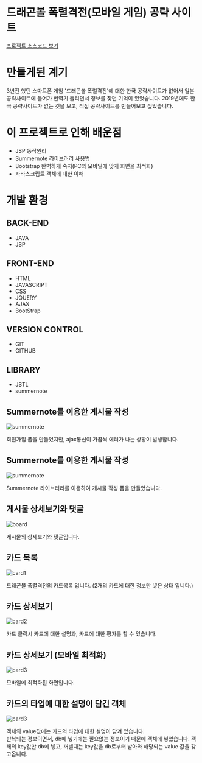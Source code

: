 # 드래곤볼 폭렬격전(모바일 게임) 공략 사이트
[프로젝트 소스코드 보기](https://github.com/SooJae/DBB)

# 만들게된 계기
3년전 했던 스마트폰 게임 '드래곤볼 폭렬격전'에 대한 한국 공략사이트가 없어서 일본 공략사이트에 들어가 번역기 돌리면서 정보를 찾던 기억이 있었습니다.   2019년에도 한국 공략사이트가 없는 것을 보고, 직접 공략사이트를 만들어보고 싶었습니다.

# 이 프로젝트로 인해 배운점
- JSP 동작원리
- Summernote 라이브러리 사용법
- Bootstrap 완벽하게 숙지(PC와 모바일에 맞게 화면을 최적화)
- 자바스크립트 객체에 대한 이해

# 개발 환경
## BACK-END
- JAVA
- JSP

## FRONT-END
- HTML
- JAVASCRIPT
- CSS
- JQUERY
- AJAX
- BootStrap
## VERSION CONTROL
- GIT
- GITHUB
## LIBRARY
- JSTL
- summernote

## Summernote를 이용한 게시물 작성
![summernote](./img/join.png)



회원가입 폼을 만들었지만, ajax통신이 가끔씩 에러가 나는 상황이 발생합니다.
## Summernote를 이용한 게시물 작성
![summernote](./img/summernote.png)


Summernote 라이브러리를 이용하여 게시물 작성 폼을 만들었습니다.
## 게시물 상세보기와 댓글
![board](./img/board1.png)



게시물의 상세보기와 댓글입니다.
## 카드 목록
![card1](./img/card1.png)


드래곤볼 폭렬격전의 카드목록 입니다. (2개의 카드에 대한 정보만 넣은 상태 입니다.)
## 카드 상세보기
![card2](./img/card2.png)


카드 클릭시 카드에 대한 설명과, 카드에 대한 평가를 할 수 있습니다.

## 카드 상세보기 (모바일 최적화)
![card3](./img/card3.png)

모바일에 최적화된 화면입니다.

## 카드의 타입에 대한 설명이 담긴 객체
![card3](./img/cardJson.png)

객체의 value값에는 카드의 타입에 대한 설명이 담겨 있습니다.   
반복되는 정보이면서, db에 넣기에는 필요없는 정보이기 때문에 객체에 넣었습니다.    객체의 key값만 db에 넣고, 꺼낼때는 key값을 db로부터 받아와 해당되는 value 값을 갖고옵니다.